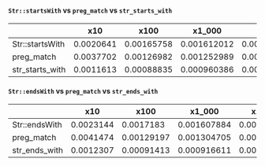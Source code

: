 #### `Str::startsWith` vs `preg_match` vs `str_starts_with`

|                 |       x10 |       x100 |      x1_000 |             x10_000 |            x100_000 |          x1_000_000 |
|-----------------|-----------|------------|-------------|---------------------|---------------------|---------------------|
| Str::startsWith | 0.0020641 | 0.00165758 | 0.001612012 |        0.0016272687 |       0.00163692538 |  0.0016484606299992 |
|      preg_match | 0.0037702 | 0.00126982 | 0.001252989 |        0.0013025153 |       0.00129362976 |  0.0013126939960002 |
| str_starts_with | 0.0011613 | 0.00088835 | 0.000960386 | 0.00096567920000001 | 0.00094359380999997 | 0.00095693659999964 |

#### `Str::endsWith` vs `preg_match` vs `str_ends_with`

|               |       x10 |       x100 |      x1_000 |      x10_000 |            x100_000 |          x1_000_000 |
|---------------|-----------|------------|-------------|--------------|---------------------|---------------------|
| Str::endsWith | 0.0023144 |  0.0017183 | 0.001607884 | 0.0016230421 |  0.0016469971800001 |  0.0016378346559992 |
|    preg_match | 0.0041474 | 0.00129197 | 0.001304705 | 0.0013109634 |       0.00131833162 |  0.0013204175780002 |
| str_ends_with | 0.0012307 | 0.00091413 | 0.000916611 | 0.0009421039 | 0.00093623671999998 | 0.00094721559699975 |
